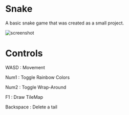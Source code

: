 # Snake
A basic snake game that was created as a small project.

![screenshot](https://github.com/ordyHHydro/Snake/blob/master/Snake.png "Snake Screenshot")

# Controls
WASD   : Movement

Num1   : Toggle Rainbow Colors

Num2   : Toggle Wrap-Around

F1     : Draw TileMap

Backspace : Delete a tail
